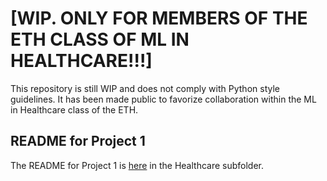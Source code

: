 # [WIP. ONLY FOR MEMBERS OF THE ETH CLASS OF ML IN HEALTHCARE!!!]

This repository is still WIP and does not comply with Python style guidelines. It has been made public to favorize collaboration within the ML in Healthcare class of the ETH.

## README for Project 1

The README for Project 1 is [here](https://github.com/juliepinole/eth/tree/main/healthcare) in the Healthcare subfolder.
